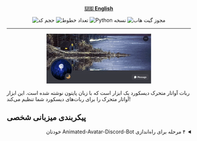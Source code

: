 <div align="center">

[**🇺🇸 English**](../../README.md)

![حجم کد](https://img.shields.io/github/languages/code-size/robonamari/Animated-Avatar-Discord-Bot?style=flat)
![تعداد خطوط](https://tokei.rs/b1/github/robonamari/Animated-Avatar-Discord-Bot?style=flat)
![Python نسخه](https://img.shields.io/badge/python-%5E3.7-blue)
![مجوز گیت هاب](https://img.shields.io/github/license/robonamari/Animated-Avatar-Discord-Bot)

---

![بنر](/.github/banner.gif)

</div>

<p dir="rtl">

ربات آواتار متحرک دیسکورد یک ابزار است که با زبان پایتون نوشته شده است. این ابزار آواتار متحرک را برای ربات‌های دیسکورد شما تنظیم می‌کند!

## پیکربندی میزبانی شخصی

<details>
<summary dir="rtl">۴ مرحله برای راه‌اندازی Animated-Avatar-Discord-Bot خودتان</summary>

### ۱. کلون کردن مخزن

```bash
git clone https://github.com/robonamari/Animated-Avatar-Discord-Bot
```

### ۲. نصب پایتون و وابستگی‌ها

پایتون را نصب کنید، سپس وابستگی‌های مورد نیاز را نصب کنید:

```bash
pip install -r requirements.txt
```

### 3. تنظیم اسکریپت

1. نام **.env.example** را به **.env** تغییر دهید.
2. توضیحات کامل متغیرهای محیطی داخل فایل `.env` نوشته شده اند، آن ها را مطابق نیاز تکمیل کنید.

### ۴. اجرای اسکریپت

```bash
python main.py
```

### تمام!

اسکریپت شما باید به طور کامل پیکربندی شده و آماده اجرا باشد!

</details></p>

